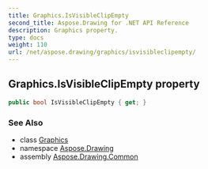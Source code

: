 ```yaml
---
title: Graphics.IsVisibleClipEmpty
second_title: Aspose.Drawing for .NET API Reference
description: Graphics property. 
type: docs
weight: 110
url: /net/aspose.drawing/graphics/isvisibleclipempty/
---
```

## Graphics.IsVisibleClipEmpty property

```csharp
public bool IsVisibleClipEmpty { get; }
```

### See Also

* class [Graphics](../)
* namespace [Aspose.Drawing](../../graphics/)
* assembly [Aspose.Drawing.Common](../../../)


